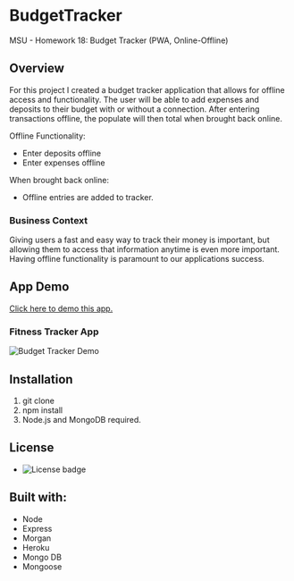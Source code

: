 # BudgetTracker
MSU - Homework 18: Budget Tracker (PWA, Online-Offline)

## Overview
For this project I created a budget tracker application that allows for offline access and functionality.
The user will be able to add expenses and deposits to their budget with or without a connection. After entering transactions offline, the populate will then total when brought back online.

Offline Functionality:
  * Enter deposits offline
  * Enter expenses offline

When brought back online:
  * Offline entries are added to tracker.

### Business Context
Giving users a fast and easy way to track their money is important, but allowing them to access that information anytime is even more important. Having offline functionality is paramount to our applications success.

## App Demo
[Click here to demo this app.](https://blooming-mesa-02809.herokuapp.com/)

### Fitness Tracker App
![Budget Tracker Demo](/public/assets/images/demo1.png)

## Installation
1. git clone
2. npm install
3. Node.js and MongoDB required.

## License
* ![License badge](https://img.shields.io/badge/License-MIT-green)

## Built with:
* Node
* Express
* Morgan
* Heroku
* Mongo DB
* Mongoose